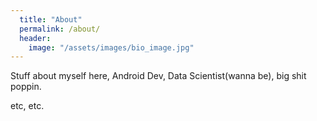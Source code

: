 ```yaml
---
  title: "About"
  permalink: /about/
  header:
    image: "/assets/images/bio_image.jpg"
---
```


Stuff about myself here, Android Dev, Data Scientist(wanna be), big shit poppin.

etc, etc.
